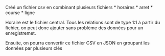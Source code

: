 Créé un fichier csv en combinant plusieurs fichiers 
    * horaires
    * arret
    * course
    * ligne


Horaire est le fichier central. 
Tous les relations sont de type 1:1 à partir du fichier, on peut donc ajouter sans problème des données pour un enregistremet.

Ensuite, on pourra convertir ce fichier CSV en JSON en groupant les données par plusieurs clés